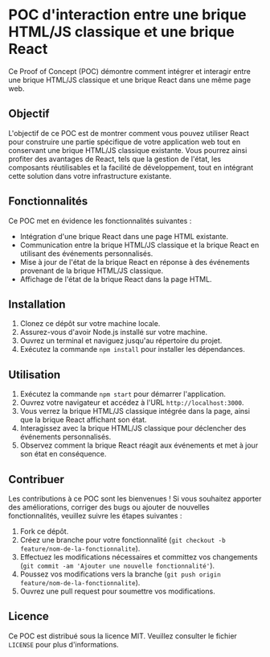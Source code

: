 # POC d'interaction entre une brique HTML/JS classique et une brique React

Ce Proof of Concept (POC) démontre comment intégrer et interagir entre une brique HTML/JS classique et une brique React dans une même page web.

## Objectif

L'objectif de ce POC est de montrer comment vous pouvez utiliser React pour construire une partie spécifique de votre application web tout en conservant une brique HTML/JS classique existante. Vous pourrez ainsi profiter des avantages de React, tels que la gestion de l'état, les composants réutilisables et la facilité de développement, tout en intégrant cette solution dans votre infrastructure existante.

## Fonctionnalités

Ce POC met en évidence les fonctionnalités suivantes :

- Intégration d'une brique React dans une page HTML existante.
- Communication entre la brique HTML/JS classique et la brique React en utilisant des événements personnalisés.
- Mise à jour de l'état de la brique React en réponse à des événements provenant de la brique HTML/JS classique.
- Affichage de l'état de la brique React dans la page HTML.

## Installation

1. Clonez ce dépôt sur votre machine locale.
2. Assurez-vous d'avoir Node.js installé sur votre machine.
3. Ouvrez un terminal et naviguez jusqu'au répertoire du projet.
4. Exécutez la commande `npm install` pour installer les dépendances.

## Utilisation

1. Exécutez la commande `npm start` pour démarrer l'application.
2. Ouvrez votre navigateur et accédez à l'URL `http://localhost:3000`.
3. Vous verrez la brique HTML/JS classique intégrée dans la page, ainsi que la brique React affichant son état.
4. Interagissez avec la brique HTML/JS classique pour déclencher des événements personnalisés.
5. Observez comment la brique React réagit aux événements et met à jour son état en conséquence.

## Contribuer

Les contributions à ce POC sont les bienvenues ! Si vous souhaitez apporter des améliorations, corriger des bugs ou ajouter de nouvelles fonctionnalités, veuillez suivre les étapes suivantes :

1. Fork ce dépôt.
2. Créez une branche pour votre fonctionnalité (`git checkout -b feature/nom-de-la-fonctionnalite`).
3. Effectuez les modifications nécessaires et committez vos changements (`git commit -am 'Ajouter une nouvelle fonctionnalité'`).
4. Poussez vos modifications vers la branche (`git push origin feature/nom-de-la-fonctionnalite`).
5. Ouvrez une pull request pour soumettre vos modifications.

## Licence

Ce POC est distribué sous la licence MIT. Veuillez consulter le fichier `LICENSE` pour plus d'informations.
